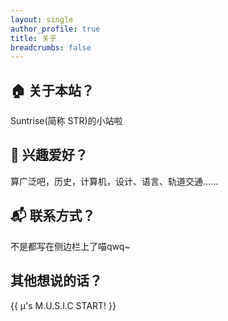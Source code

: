 ```yaml
---
layout: single
author_profile: true
title: 关于
breadcrumbs: false
---
```

## 🏠 关于本站？
Suntrise(简称 STR)的小站啦

## 🎨 兴趣爱好？
算广泛吧，历史，计算机，设计、语言、轨道交通……

## 📬 联系方式？
不是都写在侧边栏上了喵qwq~

## 其他想说的话？
{{ μ's M.U.S.I.C START! }}


